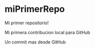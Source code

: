 # miPrimerRepo

Mi primer repositorio!

Mi primera contribucion local para GitHub

Un commit mas desde GitHub
